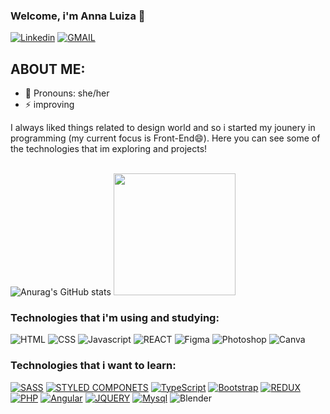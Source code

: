 ### Welcome, i'm Anna Luiza 🦆

[![Linkedin](https://img.shields.io/badge/LinkedIn-0077B5?style=for-the-badge&logo=linkedin&logoColor=white)](https://www.linkedin.com/in/annaluizando/)
[![GMAIL](https://img.shields.io/badge/Gmail-D14836?style=for-the-badge&logo=gmail&logoColor=white)](mailto:annaluiza.ndo@gmail.com)

## ABOUT ME:
- 👻 Pronouns: she/her
- ⚡ improving

I always liked things related to design world and so i started my jounery in programming (my current focus is Front-End😄). Here you can see some of the technologies that im exploring and projects! 
<br><br>

![Anurag's GitHub stats](https://github-readme-stats.vercel.app/api?username=annaluizando&show_icons=true&theme=dark)
<img height="195em" src="https://github-readme-stats.vercel.app/api/top-langs/?username=annaluizando&layout=compact&langs_count=7&theme=dark"/>



### Technologies that i'm using and studying:


![HTML](https://img.shields.io/badge/HTML5-E34F26?style=for-the-badge&logo=html5&logoColor=white)
![CSS](https://img.shields.io/badge/CSS3-1572B6?style=for-the-badge&logo=css3&logoColor=white)
![Javascript](https://img.shields.io/badge/JavaScript-F7DF1E?style=for-the-badge&logo=javascript&logoColor=black)
![REACT](https://img.shields.io/badge/React-20232A?style=for-the-badge&logo=react&logoColor=61DAFB)
![Figma](https://img.shields.io/badge/figma-%23F24E1E.svg?style=for-the-badge&logo=figma&logoColor=white)
![Photoshop](https://img.shields.io/badge/Adobe%20Photoshop-31A8FF?style=for-the-badge&logo=Adobe%20Photoshop&logoColor=black)
![Canva](https://img.shields.io/badge/Canva-%2300C4CC.svg?style=for-the-badge&logo=Canva&logoColor=white)



### Technologies that i want to learn:


[![SASS](https://img.shields.io/badge/Sass-CC6699?style=for-the-badge&logo=sass&logoColor=white)](#)
[![STYLED COMPONETS](https://img.shields.io/badge/styled--components-DB7093?style=for-the-badge&logo=styled-components&logoColor=white)](#)
[![TypeScript](https://img.shields.io/badge/TypeScript-007ACC?style=for-the-badge&logo=typescript&logoColor=white)](#)
[![Bootstrap](https://img.shields.io/badge/Bootstrap-563D7C?style=for-the-badge&logo=bootstrap&logoColor=white)](#)
[![REDUX](https://img.shields.io/badge/Redux-593D88?style=for-the-badge&logo=redux&logoColor=white)](#)
[![PHP](https://img.shields.io/badge/PHP-777BB4?style=for-the-badge&logo=php&logoColor=white)](#)
[![Angular](https://img.shields.io/badge/Angular-DD0031?style=for-the-badge&logo=angular&logoColor=white)](#)
[![JQUERY](https://img.shields.io/badge/jQuery-0769AD?style=for-the-badge&logo=jquery&logoColor=white)](#)
[![Mysql](https://img.shields.io/badge/MySQL-005C84?style=for-the-badge&logo=mysql&logoColor=white)](#)
![Blender](https://img.shields.io/badge/blender-%23F5792A.svg?style=for-the-badge&logo=blender&logoColor=white)



